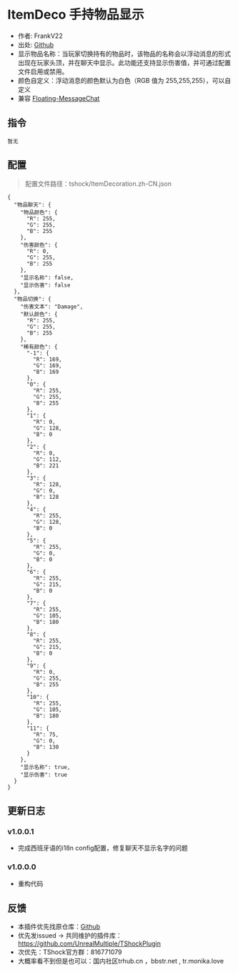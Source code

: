 # ItemDeco 手持物品显示

- 作者: FrankV22
- 出处: [Github](https://github.com/itsFrankV22/ItemsDeco-Plugin)
- 显示物品名称：当玩家切换持有的物品时，该物品的名称会以浮动消息的形式出现在玩家头顶，并在聊天中显示。此功能还支持显示伤害值，并可通过配置文件启用或禁用。
- 颜色自定义：浮动消息的颜色默认为白色（RGB 值为 255,255,255），可以自定义
- 兼容 [Floating-MessageChat](https://github.com/itsFrankV22/FloatingText-Chat)

## 指令
```
暂无
```

## 配置
> 配置文件路径：tshock/ItemDecoration.zh-CN.json
```json5
{
  "物品聊天": {
    "物品颜色": {
      "R": 255,
      "G": 255,
      "B": 255
    },
    "伤害颜色": {
      "R": 0,
      "G": 255,
      "B": 255
    },
    "显示名称": false,
    "显示伤害": false
  },
  "物品切换": {
    "伤害文本": "Damage",
    "默认颜色": {
      "R": 255,
      "G": 255,
      "B": 255
    },
    "稀有颜色": {
      "-1": {
        "R": 169,
        "G": 169,
        "B": 169
      },
      "0": {
        "R": 255,
        "G": 255,
        "B": 255
      },
      "1": {
        "R": 0,
        "G": 128,
        "B": 0
      },
      "2": {
        "R": 0,
        "G": 112,
        "B": 221
      },
      "3": {
        "R": 128,
        "G": 0,
        "B": 128
      },
      "4": {
        "R": 255,
        "G": 128,
        "B": 0
      },
      "5": {
        "R": 255,
        "G": 0,
        "B": 0
      },
      "6": {
        "R": 255,
        "G": 215,
        "B": 0
      },
      "7": {
        "R": 255,
        "G": 105,
        "B": 180
      },
      "8": {
        "R": 255,
        "G": 215,
        "B": 0
      },
      "9": {
        "R": 0,
        "G": 255,
        "B": 255
      },
      "10": {
        "R": 255,
        "G": 105,
        "B": 180
      },
      "11": {
        "R": 75,
        "G": 0,
        "B": 130
      }
    },
    "显示名称": true,
    "显示伤害": true
  }
}
```
## 更新日志

### v1.0.0.1
- 完成西班牙语的i18n config配置，修复聊天不显示名字的问题
### v1.0.0.0
- 重构代码


## 反馈
- 本插件优先找原仓库：[Github](https://github.com/itsFrankV22/ItemsDeco-Plugin)
- 优先发issued -> 共同维护的插件库：https://github.com/UnrealMultiple/TShockPlugin
- 次优先：TShock官方群：816771079
- 大概率看不到但是也可以：国内社区trhub.cn ，bbstr.net , tr.monika.love
